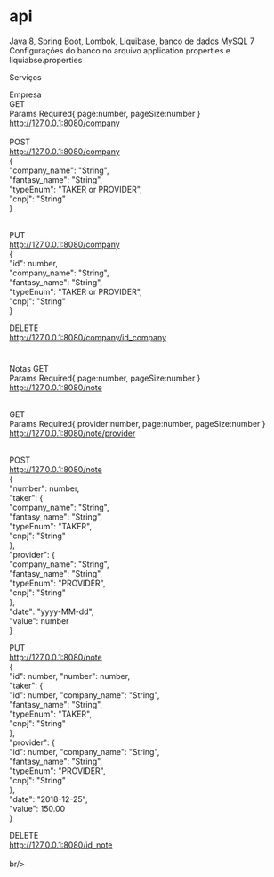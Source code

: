 # api
Java 8, Spring Boot, Lombok, Liquibase, banco de dados MySQL 7  <br/>
Configurações do banco no arquivo application.properties e liquiabse.properties <br/>

Serviços

Empresa <br/>
GET <br/>
Params Required{ page:number, pageSize:number }<br/>
http://127.0.0.1:8080/company <br/>
 <br/>
POST <br/>
http://127.0.0.1:8080/company <br/>
{ <br/>
    "company_name": "String",<br/>
    "fantasy_name": "String",<br/>
    "typeEnum": "TAKER or PROVIDER",<br/>
    "cnpj": "String"<br/>
} <br/>
<br/>

PUT <br/>
http://127.0.0.1:8080/company <br/>
{ <br/>
    "id": number, <br/>
    "company_name": "String",<br/>
    "fantasy_name": "String",<br/>
    "typeEnum": "TAKER or PROVIDER",<br/>
    "cnpj": "String"<br/>
} <br/>

DELETE  <br/>
http://127.0.0.1:8080/company/id_company
#
Notas
GET <br/>
Params Required{ page:number, pageSize:number }<br/>
http://127.0.0.1:8080/note <br/><br/>

GET <br/>
Params Required{ provider:number, page:number, pageSize:number }<br/>
http://127.0.0.1:8080/note/provider <br/><br/>

POST <br/>
http://127.0.0.1:8080/note <br/>
{<br/>
    "number": number,<br/>
    "taker": {<br/>
        "company_name": "String",<br/>
        "fantasy_name": "String",<br/>
        "typeEnum": "TAKER",<br/>
        "cnpj": "String"<br/>
    },<br/>
    "provider": {<br/>
      "company_name": "String",<br/>
      "fantasy_name": "String",<br/>
      "typeEnum": "PROVIDER",<br/>
      "cnpj": "String"<br/>
    },<br/>
    "date": "yyyy-MM-dd",<br/>
    "value": number<br/>
}<br/>

PUT <br/>
http://127.0.0.1:8080/note <br/>
{<br/>
    "id": number,
    "number": number,<br/>
    "taker": {<br/>
        "id": number,
        "company_name": "String",<br/>
        "fantasy_name": "String",<br/>
        "typeEnum": "TAKER",<br/>
        "cnpj": "String"<br/>
    },<br/>
    "provider": {<br/>
        "id": number,
        "company_name": "String",<br/>
        "fantasy_name": "String",<br/>
        "typeEnum": "PROVIDER",<br/>
        "cnpj": "String"<br/>
    },<br/>
    "date": "2018-12-25",<br/>
    "value": 150.00<br/>
}<br/>

DELETE  <br/>
http://127.0.0.1:8080/id_note <br/><br/>
br/><br/>
